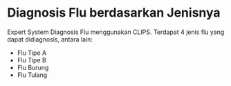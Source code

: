 # Diagnosis Flu berdasarkan Jenisnya
Expert System Diagnosis Flu menggunakan CLIPS. Terdapat 4 jenis flu yang dapat didiagnosis, antara lain:
- Flu Tipe A
- Flu Tipe B
- Flu Burung
- Flu Tulang
